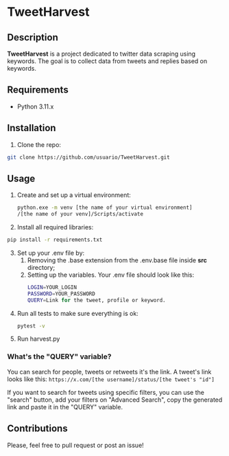 # TweetHarvest

## Description

**TweetHarvest** is a project dedicated to twitter data scraping using keywords. The goal is to collect data from tweets and replies based on keywords.

## Requirements

- Python 3.11.x

## Installation

1. Clone the repo:
```sh
git clone https://github.com/usuario/TweetHarvest.git
```

## Usage

1. Create and set up a virtual environment:
    ```sh
    python.exe -m venv [the name of your virtual environment]
    /[the name of your venv]/Scripts/activate
    ```

2. Install all required libraries:
```sh
pip install -r requirements.txt
```
3. Set up your .env file by:
    1. Removing the .base extension from the .env.base file inside **src** directory;
    2. Setting up the variables. Your .env file should look like this:
        ```sh
        LOGIN=YOUR_LOGIN
        PASSWORD=YOUR_PASSWORD
        QUERY=Link for the tweet, profile or keyword.
        ```
4. Run all tests to make sure everything is ok:
    ```sh
    pytest -v
    ```
5. Run harvest.py

### What's the "QUERY" variable?

You can search for people, tweets or retweets it's the link. A tweet's link looks like this: ```https://x.com/[the username]/status/[the tweet's "id"]```

If you want to search for tweets using specific filters, you can use the "search" button, add your filters on "Advanced Search", copy the generated link and paste it in the "QUERY" variable.

## Contributions

Please, feel free to pull request or post an issue!